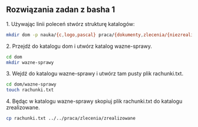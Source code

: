 ## Rozwiązania zadan z basha 1

1\. Używając linii poleceń stwórz strukturę katalogów:


```sh
mkdir dom -p nauka/{c,logo,pascal} praca/{dokumenty,zlecenia/{niezrealizowane,zrealizowane}} ...
```

2\. Przejdź do katalogu dom i utwórz katalog wazne-sprawy.

```sh
cd dom 
mkdir wazne-sprawy

```
3\. Wejdź do katalogu wazne-sprawy i utwórz tam pusty plik rachunki.txt.

```sh
cd dom/wazne-sprawy
touch rachunki.txt
```
4\. Będąc w katalogu wazne-sprawy skopiuj plik rachunki.txt do katalogu zrealizowane.

```sh
cp rachunki.txt ../../praca/zlecenia/zrealizowane
```
